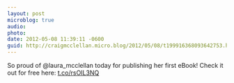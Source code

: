 ```yaml
---
layout: post
microblog: true
audio: 
photo: 
date: 2012-05-08 11:39:11 -0600
guid: http://craigmcclellan.micro.blog/2012/05/08/t199916368093642753.html
---
```

So proud of @laura_mcclellan today for publishing her first eBook! Check it out for free here: [t.co/rsOIL3NQ](http://t.co/rsOIL3NQ)
